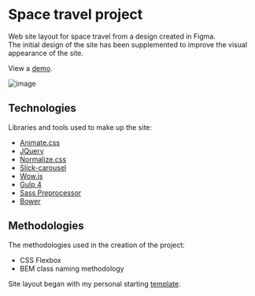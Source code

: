# Space travel project
Web site layout for space travel from a design created in Figma.<br>
The initial design of the site has been supplemented to improve the visual appearance of the site.

View a [demo](https://igor-muram.github.io/space/index.html).

![image](https://user-images.githubusercontent.com/54866075/134237304-84379489-61ef-457d-a5c0-a3d15723a9ac.png)

## Technologies

Libraries and tools used to make up the site:

* [Animate.css](https://daneden.github.io/animate.css/)
* [JQuery](https://jquery.com)
* [Normalize.css](https://necolas.github.io/normalize.css/)
* [Slick-carousel](https://kenwheeler.github.io/slick/)
* [Wow.js](https://wowjs.uk)
* [Gulp 4](https://gulpjs.com)
* [Sass Preprocessor](https://sass-scss.ru)
* [Bower](https://bower.io)

## Methodologies

The methodologies used in the creation of the project:

* CSS Flexbox
* BEM class naming methodology

Site layout began with my personal starting [template](https://igor-muram.github.io/webtemplate/index.html).
